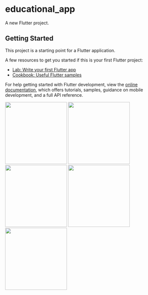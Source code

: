 # educational_app

A new Flutter project.

## Getting Started

This project is a starting point for a Flutter application.

A few resources to get you started if this is your first Flutter project:

- [Lab: Write your first Flutter app](https://docs.flutter.dev/get-started/codelab)
- [Cookbook: Useful Flutter samples](https://docs.flutter.dev/cookbook)

For help getting started with Flutter development, view the
[online documentation](https://docs.flutter.dev/), which offers tutorials,
samples, guidance on mobile development, and a full API reference.


<img src="https://user-images.githubusercontent.com/118456066/210704223-86a97fe1-44b0-431a-aeff-ef6cb067368a.jpg" width="200px">


<img src="https://user-images.githubusercontent.com/118456066/210704349-05be2072-5fad-4e68-bdd1-77382a881f4a.jpg" width="200px">

<img src="https://user-images.githubusercontent.com/118456066/210704624-7efd1d20-961e-4aba-bb2f-416718a0e53c.jpg" width="200px">


<img src="https://user-images.githubusercontent.com/118456066/210704670-641871b6-7206-4440-b2bd-5e3c44c6f5da.jpg" width="200px">


<img src="https://user-images.githubusercontent.com/118456066/210704779-ce8bf309-3aee-4659-aabd-528c676e4e19.jpg" width="200px">
